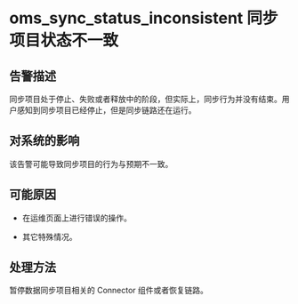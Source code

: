 # oms_sync_status_inconsistent 同步项目状态不一致 



## 告警描述 

同步项目处于停止、失败或者释放中的阶段，但实际上，同步行为并没有结束。用户感知到同步项目已经停止，但是同步链路还在运行。

## 对系统的影响 

该告警可能导致同步项目的行为与预期不一致。

## 可能原因 

* 在运维页面上进行错误的操作。

  

* 其它特殊情况。

  




## 处理方法 

暂停数据同步项目相关的 Connector 组件或者恢复链路。
